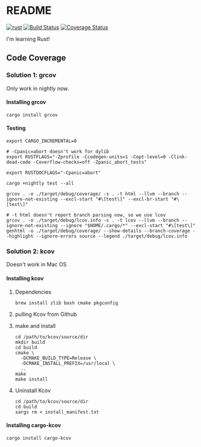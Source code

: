 README
===========

[![rust](https://github.com/redtankd/rust-test/workflows/Rust/badge.svg)](https://github.com/redtankd/rust-test/actions) [![Build Status](https://travis-ci.com/redtankd/rust-test.svg?branch=master)](https://travis-ci.com/redtankd/rust-test) [![Coverage Status](https://coveralls.io/repos/github/redtankd/rust-test/badge.svg?branch=master)](https://coveralls.io/github/redtankd/rust-test?branch=master)

I'm learning Rust!

## Code Coverage

### Solution 1: grcov

Only work in nightly now.

#### Installing grcov

```
cargo install grcov
```

#### Testing

```
export CARGO_INCREMENTAL=0

# -Cpanic=abort doesn't work for dylib
export RUSTFLAGS="-Zprofile -Ccodegen-units=1 -Copt-level=0 -Clink-dead-code -Coverflow-checks=off -Zpanic_abort_tests"

export RUSTDOCFLAGS="-Cpanic=abort"

cargo +nightly test --all

grcov . -o ./target/debug/coverage/ -s . -t html --llvm --branch --ignore-not-existing --excl-start "#\[test\]" --excl-br-start "#\[test\]"

# -t html doesn't report branch parsing now, so we use lcov 
grcov . -o ./target/debug/lcov.info -s . -t lcov --llvm --branch --ignore-not-existing --ignore "$HOME/.cargo/*" --excl-start "#\[test\]"
genhtml -o ./target/debug/coverage/ --show-details --branch-coverage --highlight --ignore-errors source --legend ./target/debug/lcov.info
```

### Solution 2: kcov

Doesn't work in Mac OS

#### Installing kcov

1. Dependencies

    ```
    brew install zlib bash cmake pkgconfig
    ```

2. pulling Kcov from Github

3. make and install

    ```
    cd /path/to/kcov/source/dir
    mkdir build
    cd build
    cmake \
      -DCMAKE_BUILD_TYPE=Release \
      -DCMAKE_INSTALL_PREFIX=/usr/local \
      ..
    make
    make install
    ```

4. Uninstall Kcov

    ```
    cd /path/to/kcov/source/dir
    cd build
    xargs rm < install_manifest.txt
    ```

#### Installing cargo-kcov

```
cargo install cargo-kcov
```